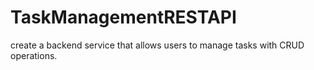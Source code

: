 # TaskManagementRESTAPI
create a backend service that allows users to manage tasks with CRUD operations.
